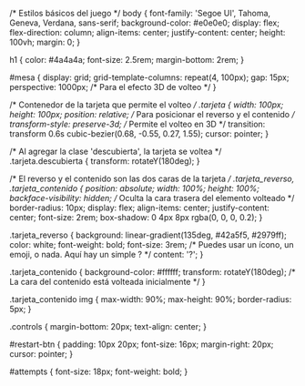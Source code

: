 /* Estilos básicos del juego */
body {
    font-family: 'Segoe UI', Tahoma, Geneva, Verdana, sans-serif;
    background-color: #e0e0e0;
    display: flex;
    flex-direction: column;
    align-items: center;
    justify-content: center;
    height: 100vh;
    margin: 0;
}

h1 {
    color: #4a4a4a;
    font-size: 2.5rem;
    margin-bottom: 2rem;
}

#mesa {
    display: grid;
    grid-template-columns: repeat(4, 100px);
    gap: 15px;
    perspective: 1000px; /* Para el efecto 3D de volteo */
}

/* Contenedor de la tarjeta que permite el volteo */
.tarjeta {
    width: 100px;
    height: 100px;
    position: relative; /* Para posicionar el reverso y el contenido */
    transform-style: preserve-3d; /* Permite el volteo en 3D */
    transition: transform 0.6s cubic-bezier(0.68, -0.55, 0.27, 1.55);
    cursor: pointer;
}

/* Al agregar la clase 'descubierta', la tarjeta se voltea */
.tarjeta.descubierta {
    transform: rotateY(180deg);
}

/* El reverso y el contenido son las dos caras de la tarjeta */
.tarjeta_reverso,
.tarjeta_contenido {
    position: absolute;
    width: 100%;
    height: 100%;
    backface-visibility: hidden; /* Oculta la cara trasera del elemento volteado */
    border-radius: 10px;
    display: flex;
    align-items: center;
    justify-content: center;
    font-size: 2rem;
    box-shadow: 0 4px 8px rgba(0, 0, 0, 0.2);
}

.tarjeta_reverso {
    background: linear-gradient(135deg, #42a5f5, #2979ff);
    color: white;
    font-weight: bold;
    font-size: 3rem;
    /* Puedes usar un ícono, un emoji, o nada. Aquí hay un simple ? */
    content: '?';
}

.tarjeta_contenido {
    background-color: #ffffff;
    transform: rotateY(180deg); /* La cara del contenido está volteada inicialmente */
}

.tarjeta_contenido img {
    max-width: 90%;
    max-height: 90%;
    border-radius: 5px;
}

<!-- Añ -->

.controls {
    margin-bottom: 20px;
    text-align: center;
}

#restart-btn {
    padding: 10px 20px;
    font-size: 16px;
    margin-right: 20px;
    cursor: pointer;
}

#attempts {
    font-size: 18px;
    font-weight: bold;
}